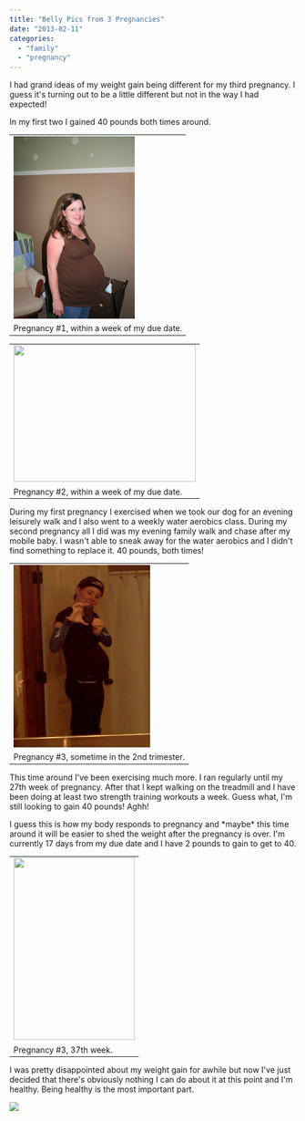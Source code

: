 ```yaml
---
title: "Belly Pics from 3 Pregnancies"
date: "2013-02-11"
categories: 
  - "family"
  - "pregnancy"
---
```


I had grand ideas of my weight gain being different for my third pregnancy. I guess it's turning out to be a little different but not in the way I had expected!  
  
In my first two I gained 40 pounds both times around.  

<table align="center" cellpadding="0" cellspacing="0"><tbody><tr><td><a href="http://amotherspace.net/wp-content/uploads/2013/02/IMG_32531.jpg" imageanchor="1"><img border="0" height="320" src="images/IMG_3253.jpg" width="213"></a></td></tr><tr><td><span>Pregnancy #1, within a week of my due date.</span></td></tr></tbody></table>

<table align="center" cellpadding="0" cellspacing="0"><tbody><tr><td><a href="http://1.bp.blogspot.com/-86wG4iKLsSU/URUcWx60UGI/AAAAAAAACiU/07Atsvt8__8/s1600/IMG_0987.JPG" imageanchor="1"><img border="0" height="240" src="images/IMG_0987.JPG" width="320"></a></td></tr><tr><td><span>Pregnancy #2, within a week of my due date.</span></td></tr></tbody></table>

During my first pregnancy I exercised when we took our dog for an evening leisurely walk and I also went to a weekly water aerobics class. During my second pregnancy all I did was my evening family walk and chase after my mobile baby. I wasn't able to sneak away for the water aerobics and I didn't find something to replace it. 40 pounds, both times!  
  
  

<table align="center" cellpadding="0" cellspacing="0"><tbody><tr><td><a href="http://amotherspace.net/wp-content/uploads/2013/02/IMG_20121001_1811581.jpg" imageanchor="1"><img border="0" height="320" src="images/IMG_20121001_181158.jpg" width="240"></a></td></tr><tr><td><span>Pregnancy #3, sometime in the 2nd trimester.</span></td></tr></tbody></table>

This time around I've been exercising much more. I ran regularly until my 27th week of pregnancy. After that I kept walking on the treadmill and I have been doing at least two strength training workouts a week. Guess what, I'm still looking to gain 40 pounds! Aghh!   
  
I guess this is how my body responds to pregnancy and \*maybe\* this time around it will be easier to shed the weight after the pregnancy is over. I'm currently 17 days from my due date and I have 2 pounds to gain to get to 40. 
  
  

<table align="center" cellpadding="0" cellspacing="0"><tbody><tr><td><a href="http://3.bp.blogspot.com/-94UoinCac1Q/URElXb2DV_I/AAAAAAAACWw/LRszzPh0GA0/s1600/IMG_7863.JPG" imageanchor="1"><img border="0" height="320" src="images/IMG_7863.JPG" width="213"></a></td></tr><tr><td><span>Pregnancy #3, 37th week.</span></td></tr></tbody></table>

I was pretty disappointed about my weight gain for awhile but now I've just decided that there's obviously nothing I can do about it at this point and I'm healthy. Being healthy is the most important part.   
  
  

[![](images/IMG_7864.JPG)](http://2.bp.blogspot.com/-AGDweHLg-qE/URElYeJkk2I/AAAAAAAACW4/7WKrzNdkbxM/s1600/IMG_7864.JPG)

